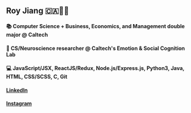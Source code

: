 

<!--
**rjiang12/rjiang12** is a ✨ _special_ ✨ repository because its `README.md` (this file) appears on your GitHub profile.

Here are some ideas to get you started:

- 🔭 I’m currently working on ...
- 🌱 I’m currently learning ...
- 👯 I’m looking to collaborate on ...
- 🤔 I’m looking for help with ...
- 💬 Ask me about ...
- 📫 How to reach me: ...
- 😄 Pronouns: ...
- ⚡ Fun fact: ...
-->
## Roy Jiang :canada::man_technologist:
#### :books: Computer Science + Business, Economics, and Management double major @ Caltech
#### :microscope: CS/Neuroscience researcher @ Caltech's Emotion & Social Cognition Lab
#### :computer: JavaScript/JSX, ReactJS/Redux, Node.js/Express.js, Python3, Java, HTML, CSS/SCSS, C, Git

#### [LinkedIn](https://www.linkedin.com/in/royjiang2025/)
#### [Instagram](https://www.instagram.com/rjiang_12/) 
